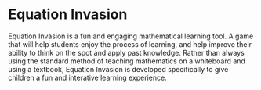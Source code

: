 # Equation Invasion
Equation Invasion is a fun and engaging mathematical learning tool. A game that will help students enjoy the process of learning, and help improve their ability to think on the spot and apply past knowledge. Rather than always using the standard method of teaching mathematics on a whiteboard and using a textbook, Equation Invasion is developed specifically to give children a fun and interative learning experience.
